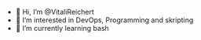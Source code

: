 - 👋 Hi, I’m @VitaliReichert
- 👀 I’m interested in DevOps, Programming and skripting 
- 🌱 I’m currently learning bash

<!---
VitaliReichert/VitaliReichert is a ✨ special ✨ repository because its `README.md` (this file) appears on your GitHub profile.
You can click the Preview link to take a look at your changes.
--->
